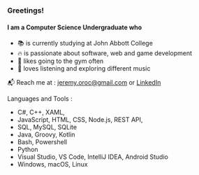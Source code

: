 ### Greetings!

#### I am a Computer Science Undergraduate who
- :books: is currently studying at John Abbott College
- :fire: is passionate about software, web and game development
- :muscle: likes going to the gym often
- :musical_note: loves listening and exploring different music

:mailbox_with_mail: Reach me at : jeremy.oroc@gmail.com or [LinkedIn](https://www.linkedin.com/in/jeremy-oroc-070bb5249/)

Languages and Tools :
- C#, C++, XAML, 
- JavaScript, HTML, CSS, Node.js, REST API, 
- SQL, MySQL, SQLite
- Java, Groovy, Kotlin
- Bash, Powershell
- Python
- Visual Studio, VS Code, IntelliJ IDEA, Android Studio
- Windows, macOS, Linux